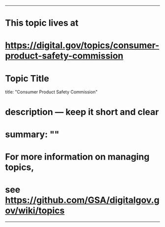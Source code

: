 
---
# This topic lives at
# https://digital.gov/topics/consumer-product-safety-commission

# Topic Title
title: "Consumer Product Safety Commission"

# description — keep it short and clear
# summary: ""


# For more information on managing topics,
# see https://github.com/GSA/digitalgov.gov/wiki/topics
---
